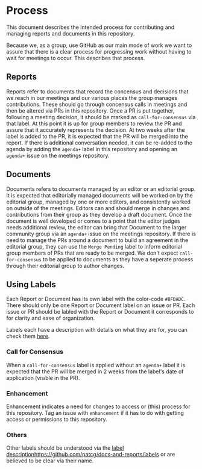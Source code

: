 # Process 

This document describes the intended process for contributing and managing reports and documents in this repository. 

Because we, as a group, use GitHub as our main mode of work we want to assure that there is a clear process for progressing work without having to wait for meetings to occur. This describes that process.  

## Reports 

Reports refer to documents that record the concensus and decisions that we reach in our meetings and our various places the group manages contributions. These should go through concensus calls in meetings and then be altered via PRs in this repository. Once a PR is put together, following a meeting decision, it should be marked as `call-for-consensus` via that label. At this point it is up for group members to review the PR and assure that it accurately represents the decision. At two weeks after the label is added to the PR, it is expected that the PR will be merged into the report. If there is additional conversation needed, it can be re-added to the agenda by adding the `agenda+` label in this repository and opening an `agenda+` issue on the meetings repository.

## Documents 

Documents refers to documents managed by an editor or an editorial group. It is expected that editorially managed documents will be worked on by the editorial group, managed by one or more editors, and consistently worked on outside of the meetings. Editors can and should merge in changes and contributions from their group as they develop a draft document. Once the document is well developed or comes to a point that the editor judges needs additional review, the editor can bring that Document to the larger community group via an `agenda+` issue on the meetings repository. If there is need to manage the PRs around a document to build an agreement in the editorial group, they can use the `Merge Pending` label to inform editorial group members of PRs that are ready to be merged. We don't expect `call-for-consensus` to be applied to documents as they have a seperate process through their editorial group to author changes. 

## Using Labels 

Each Report or Document has its own label with the color-code `#BFDADC`. There should only be one Report or Document label on an issue or PR. Each issue or PR should be labled with the Report or Document it corresponds to for clarity and ease of organization. 

Labels each have a description with details on what they are for, you can check them [here](https://github.com/patcg/docs-and-reports/labels). 

### Call for Consensus

When a `call-for-consensus` label is applied without an `agenda+` label it is expected that the PR will be merged in 2 weeks from the label's date of application (visible in the PR). 

### Enhancement 

Enhancement indicates a need for changes to access or (this) process for this repository. Tag an issue with `enhancement` if it has to do with getting access or permissions to this repository. 

### Others 

Other labels should be understood via the [label description](https://github.com/patcg/docs-and-reports/labels)https://github.com/patcg/docs-and-reports/labels or are believed to be clear via their name. 

